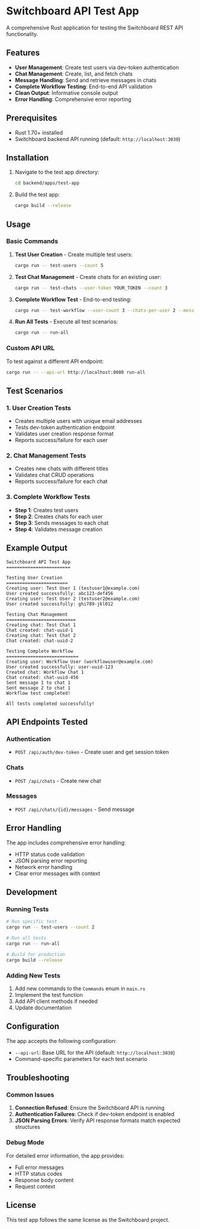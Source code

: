 # Switchboard API Test App

A comprehensive Rust application for testing the Switchboard REST API functionality.

## Features

- **User Management**: Create test users via dev-token authentication
- **Chat Management**: Create, list, and fetch chats
- **Message Handling**: Send and retrieve messages in chats
- **Complete Workflow Testing**: End-to-end API validation
- **Clean Output**: Informative console output
- **Error Handling**: Comprehensive error reporting

## Prerequisites

- Rust 1.70+ installed
- Switchboard backend API running (default: `http://localhost:3030`)

## Installation

1. Navigate to the test app directory:
   ```bash
   cd backend/apps/test-app
   ```

2. Build the test app:
   ```bash
   cargo build --release
   ```

## Usage

### Basic Commands

1. **Test User Creation** - Create multiple test users:
   ```bash
   cargo run -- test-users --count 5
   ```

2. **Test Chat Management** - Create chats for an existing user:
   ```bash
   cargo run -- test-chats --user-token YOUR_TOKEN --count 3
   ```

3. **Complete Workflow Test** - End-to-end testing:
   ```bash
   cargo run -- test-workflow --user-count 3 --chats-per-user 2 --messages-per-chat 4
   ```

4. **Run All Tests** - Execute all test scenarios:
   ```bash
   cargo run -- run-all
   ```

### Custom API URL

To test against a different API endpoint:

```bash
cargo run -- --api-url http://localhost:8080 run-all
```

## Test Scenarios

### 1. User Creation Tests
- Creates multiple users with unique email addresses
- Tests dev-token authentication endpoint
- Validates user creation response format
- Reports success/failure for each user

### 2. Chat Management Tests
- Creates new chats with different titles
- Validates chat CRUD operations
- Reports success/failure for each chat

### 3. Complete Workflow Tests
- **Step 1**: Creates test users
- **Step 2**: Creates chats for each user
- **Step 3**: Sends messages to each chat
- **Step 4**: Validates message creation

## Example Output

```
Switchboard API Test App
========================

Testing User Creation
=======================
Creating user: Test User 1 (testuser1@example.com)
User created successfully: abc123-def456
Creating user: Test User 2 (testuser2@example.com)
User created successfully: ghi789-jkl012

Testing Chat Management
==========================
Creating chat: Test Chat 1
Chat created: chat-uuid-1
Creating chat: Test Chat 2
Chat created: chat-uuid-2

Testing Complete Workflow
===========================
Creating user: Workflow User (workflowuser@example.com)
User created successfully: user-uuid-123
Created chat: Workflow Chat 1
Chat created: chat-uuid-456
Sent message 1 to chat 1
Sent message 2 to chat 1
Workflow test completed!

All tests completed successfully!
```

## API Endpoints Tested

### Authentication
- `POST /api/auth/dev-token` - Create user and get session token

### Chats
- `POST /api/chats` - Create new chat

### Messages
- `POST /api/chats/{id}/messages` - Send message

## Error Handling

The app includes comprehensive error handling:
- HTTP status code validation
- JSON parsing error reporting
- Network error handling
- Clear error messages with context

## Development

### Running Tests

```bash
# Run specific test
cargo run -- test-users --count 2

# Run all tests
cargo run -- run-all

# Build for production
cargo build --release
```

### Adding New Tests

1. Add new commands to the `Commands` enum in `main.rs`
2. Implement the test function
3. Add API client methods if needed
4. Update documentation

## Configuration

The app accepts the following configuration:
- `--api-url`: Base URL for the API (default: `http://localhost:3030`)
- Command-specific parameters for each test scenario

## Troubleshooting

### Common Issues

1. **Connection Refused**: Ensure the Switchboard API is running
2. **Authentication Failures**: Check if dev-token endpoint is enabled
3. **JSON Parsing Errors**: Verify API response formats match expected structures

### Debug Mode

For detailed error information, the app provides:
- Full error messages
- HTTP status codes
- Response body content
- Request context

## License

This test app follows the same license as the Switchboard project.